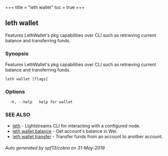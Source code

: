 +++
title = "leth wallet"
toc = true
+++
## leth wallet

Features LethWallet's pkg capabilities over CLI such as retrieving current balance and transferring funds.

### Synopsis

Features LethWallet's pkg capabilities over CLI such as retrieving current balance and transferring funds.

```
leth wallet [flags]
```

### Options

```
  -h, --help   help for wallet
```

### SEE ALSO

* [leth](/cli-docs/leth/)	 - Lightstreams CLI for interacting with a configured node.
* [leth wallet balance](/cli-docs/leth/wallet/balance/)	 - Get account's balance in Wei.
* [leth wallet transfer](/cli-docs/leth/wallet/transfer/)	 - Transfer funds from an account to another account.

###### Auto generated by spf13/cobra on 31-May-2019
